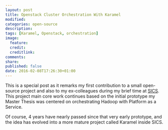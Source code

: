 ```yaml
---
layout: post
title: Openstack Cluster Orchestration With Karamel
modified:
categories: open-source
description:
tags: [Karamel, Openstack, orchestration]
image:
  feature:
  credit:
  creditlink:
comments:
share:
published: false
date: 2016-02-08T17:26:30+01:00
---
```


This is a special post as it remarks my first contribution to a small open-source project and also to my ex-colleagues 
during my brief time at [SICS](https://www.sics.se/). This project main core work continues based on the initial 
prototype my Master Thesis was centered on orchestrating Hadoop with Platform as a Service.
 
Of course, 4 years have nearly passed since that very early prototype, and the idea has evolved into a more mature project 
 called Karamel inside SICS.

